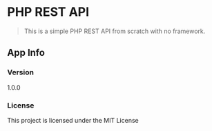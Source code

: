 # PHP REST API

> This is a simple PHP REST API from scratch with no framework.

## App Info

### Version

1.0.0

### License

This project is licensed under the MIT License
